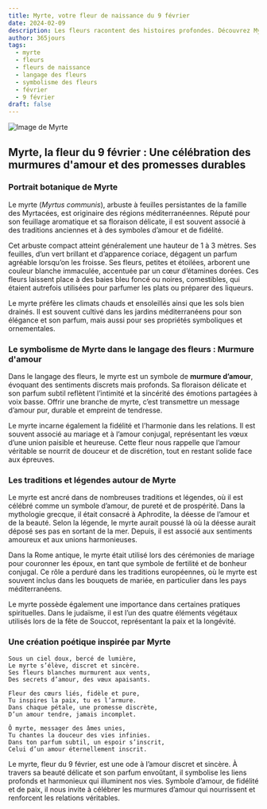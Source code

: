 ```yaml
---
title: Myrte, votre fleur de naissance du 9 février
date: 2024-02-09
description: Les fleurs racontent des histoires profondes. Découvrez Myrte, votre fleur de naissance du 9 février, ses symboles et récits fascinants. Plongez dans sa signification et son langage unique dans l'art floral.
author: 365jours
tags:
  - myrte
  - fleurs
  - fleurs de naissance
  - langage des fleurs
  - symbolisme des fleurs
  - février
  - 9 février
draft: false
---
```



![Image de Myrte](https://cdn.pixabay.com/photo/2020/06/29/20/22/flowers-5354285_640.jpg#center)


## Myrte, la fleur du 9 février : Une célébration des murmures d'amour et des promesses durables

### Portrait botanique de Myrte

Le myrte (_Myrtus communis_), arbuste à feuilles persistantes de la famille des Myrtacées, est originaire des régions méditerranéennes. Réputé pour son feuillage aromatique et sa floraison délicate, il est souvent associé à des traditions anciennes et à des symboles d’amour et de fidélité.

Cet arbuste compact atteint généralement une hauteur de 1 à 3 mètres. Ses feuilles, d’un vert brillant et d’apparence coriace, dégagent un parfum agréable lorsqu’on les froisse. Ses fleurs, petites et étoilées, arborent une couleur blanche immaculée, accentuée par un cœur d’étamines dorées. Ces fleurs laissent place à des baies bleu foncé ou noires, comestibles, qui étaient autrefois utilisées pour parfumer les plats ou préparer des liqueurs.

Le myrte préfère les climats chauds et ensoleillés ainsi que les sols bien drainés. Il est souvent cultivé dans les jardins méditerranéens pour son élégance et son parfum, mais aussi pour ses propriétés symboliques et ornementales.

### Le symbolisme de Myrte dans le langage des fleurs : Murmure d'amour

Dans le langage des fleurs, le myrte est un symbole de **murmure d’amour**, évoquant des sentiments discrets mais profonds. Sa floraison délicate et son parfum subtil reflètent l’intimité et la sincérité des émotions partagées à voix basse. Offrir une branche de myrte, c’est transmettre un message d’amour pur, durable et empreint de tendresse.

Le myrte incarne également la fidélité et l’harmonie dans les relations. Il est souvent associé au mariage et à l’amour conjugal, représentant les vœux d’une union paisible et heureuse. Cette fleur nous rappelle que l’amour véritable se nourrit de douceur et de discrétion, tout en restant solide face aux épreuves.

### Les traditions et légendes autour de Myrte

Le myrte est ancré dans de nombreuses traditions et légendes, où il est célébré comme un symbole d’amour, de pureté et de prospérité. Dans la mythologie grecque, il était consacré à Aphrodite, la déesse de l’amour et de la beauté. Selon la légende, le myrte aurait poussé là où la déesse aurait déposé ses pas en sortant de la mer. Depuis, il est associé aux sentiments amoureux et aux unions harmonieuses.

Dans la Rome antique, le myrte était utilisé lors des cérémonies de mariage pour couronner les époux, en tant que symbole de fertilité et de bonheur conjugal. Ce rôle a perduré dans les traditions européennes, où le myrte est souvent inclus dans les bouquets de mariée, en particulier dans les pays méditerranéens.

Le myrte possède également une importance dans certaines pratiques spirituelles. Dans le judaïsme, il est l’un des quatre éléments végétaux utilisés lors de la fête de Souccot, représentant la paix et la longévité.

### Une création poétique inspirée par Myrte

```
Sous un ciel doux, bercé de lumière,  
Le myrte s’élève, discret et sincère.  
Ses fleurs blanches murmurent aux vents,  
Des secrets d’amour, des vœux apaisants.  

Fleur des cœurs liés, fidèle et pure,  
Tu inspires la paix, tu es l’armure.  
Dans chaque pétale, une promesse discrète,  
D’un amour tendre, jamais incomplet.  

Ô myrte, messager des âmes unies,  
Tu chantes la douceur des vies infinies.  
Dans ton parfum subtil, un espoir s’inscrit,  
Celui d’un amour éternellement inscrit.  
```

Le myrte, fleur du 9 février, est une ode à l’amour discret et sincère. À travers sa beauté délicate et son parfum envoûtant, il symbolise les liens profonds et harmonieux qui illuminent nos vies. Symbole d’amour, de fidélité et de paix, il nous invite à célébrer les murmures d’amour qui nourrissent et renforcent les relations véritables.


